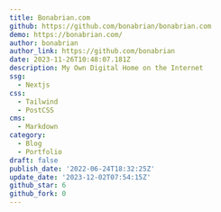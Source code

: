 ```yaml
---
title: Bonabrian.com
github: https://github.com/bonabrian/bonabrian.com
demo: https://bonabrian.com/
author: bonabrian
author_link: https://github.com/bonabrian
date: 2023-11-26T10:48:07.181Z
description: My Own Digital Home on the Internet
ssg:
  - Nextjs
css:
  - Tailwind
  - PostCSS
cms:
  - Markdown
category:
  - Blog
  - Portfolio
draft: false
publish_date: '2022-06-24T18:32:25Z'
update_date: '2023-12-02T07:54:15Z'
github_star: 6
github_fork: 0
---
```

